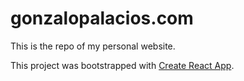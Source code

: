 # gonzalopalacios.com

This is the repo of my personal website. 

This project was bootstrapped with [Create React App](https://github.com/facebook/create-react-app).
